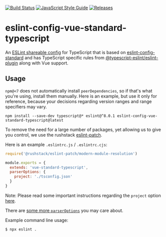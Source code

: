 [![Build Status](https://travis-ci.com/sasial-dev/eslint-config-vue-standard-typescript.svg?branch=master)](https://travis-ci.com/sasial-dev/eslint-config-vue-standard-typescript)
[![JavaScript Style Guide](https://img.shields.io/badge/code_style-standard-brightgreen.svg)](https://standardjs.com)
[![Releases](https://coderelease.io/badge/sasial-dev/eslint-config-vue-standard-typescript)](https://coderelease.io/github/repository/sasial-dev/eslint-config-vue-standard-typescript)

# eslint-config-vue-standard-typescript

An [ESLint shareable config](https://eslint.org/docs/developer-guide/shareable-configs) for TypeScript that is based on [eslint-config-standard](https://github.com/standard/eslint-config-standard) and has TypeScript specific rules from [@typescript-eslint/eslint-plugin](https://www.npmjs.com/package/@typescript-eslint/eslint-plugin) along with Vue support.

## Usage

`npm@<7` does not automatically install `peerDependencies`,
so if that's what you're using, install them manually.
Here is an example, but use it only for reference,
because your decisions regarding version ranges and range specifiers may vary.

```
npm install --save-dev typescript@* eslint@^8.0.1 eslint-config-vue-standard-typescript@latest
```

To remove the need for a large number of packages, yet allowing us to give you control, we use the rushstack [eslint-patch](https://www.npmjs.com/package/@rushstack/eslint-patch).

Here is an example `.eslintrc.js` / `.eslintrc.cjs`:

```js
require('@rushstack/eslint-patch/modern-module-resolution')

module.exports = {
  extends: 'vue-standard-typescript',
  parserOptions: {
    project: './tsconfig.json'
  }
}
```

Note: Please read some important instructions regarding the `project` option [here](https://github.com/typescript-eslint/typescript-eslint/blob/main/packages/parser/README.md#parseroptionsproject).

There are [some more `parserOptions`](https://github.com/typescript-eslint/typescript-eslint/blob/master/packages/parser/README.md#configuration) you may care about.

Example command line usage:

```
$ npx eslint .
```
